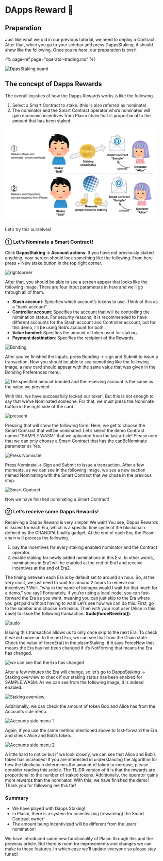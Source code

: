 # DApps Reward 🍦

## Preparation

Just like what we did in our previous tutorial, we need to deploy a Contract. After that, when you go to your sidebar and press DappsStaking, it should show like the following. Once you’re here, our preparation is over!

{% page-ref page="operator-trading.md" %}

![DppsStaking board](https://user-images.githubusercontent.com/6259384/77172548-775dd980-6b01-11ea-9c32-c360a6f09759.png)

## The concept of Dapps Rewards

The overall logistics of how the Dapps Rewards works is like the following.

1. Select a Smart Contract to stake. \(this is also referred as nominate\)   
2. The nominator and the Smart Contract operator who’s nominated will gain economic incentives from Plasm chain that is proportional to the amount that has been staked.

![](../.gitbook/assets/sukurnshotto-2020-05-30-160230png%20%281%29.png)

Let’s try this ourselves!

### ① Let’s Nominate a Smart Contract!

Click **DappsStaking -&gt; Account** **actions**. If you have not previously staked anything, your screen should look something like the following. From here press + New stake button in the top right corner.

![rightcorner](https://user-images.githubusercontent.com/6259384/77172540-762cac80-6b01-11ea-9215-053c0584f327.png)

After that, you should be able to see a screen appear that looks like the following image. There are four input parameters in here and we’ll go through all of them.

* **Stash account**: Specifies which account’s tokens to use. Think of this as a “bank account”.
* **Controller account**: Specifies the account that will be controlling the nomination status. For security reasons, it is recommended to have different accounts for the Stash account and Controller account, but for this demo, I’ll be using Bob’s account for both.
* **Value bonded**: Specifies the amount of token used for staking.
* **Payment destination**: Specifies the recipient of the Rewards.

![Bonding](https://user-images.githubusercontent.com/6259384/77172537-75941600-6b01-11ea-8a13-907d18ae8cf1.png)

After you’ve finished the inputs, press Bonding -&gt; sign and Submit to issue a transaction. Now you should be able to see something like the following image, a new card should appear with the same value that was given in the Bonding Preferences menu.

![The specified amount bonded and the receiving account is the same as the value we provided](https://user-images.githubusercontent.com/6259384/77172536-74fb7f80-6b01-11ea-970d-6f649ad28af8.png)

With this, we have successfully locked our token. But this is not enough to say that we’ve Nominated someone. For that, we must press the Nominate button in the right side of the card.

![pressent](https://user-images.githubusercontent.com/6259384/77172535-7462e900-6b01-11ea-8d94-06f8ffba6cb5.png)

Pressing that will show the following form. Here, we get to choose the Smart Contract that will be nominated. Let’s select the demo Contract named “SAMPLE.WASM” that we uploaded from the last article! Please note that we can only choose a Smart Contract that has the canBeNominate parameter as Yes.

![Press Nominate](https://user-images.githubusercontent.com/6259384/77172533-73ca5280-6b01-11ea-9a67-01357aa6f9eb.png)

Press Nominate -&gt; Sign and Submit to issue a transaction. After a few moments, as we can see in the following image, we see a new section named Nominating with the Smart Contract that we chose in the previous step.

![Smart Contract](https://user-images.githubusercontent.com/6259384/77172532-7331bc00-6b01-11ea-93df-6b7dd61fec66.png)

Now we have finished nominating a Smart Contract!

### ② Let’s receive some Dapps Rewards!

Receiving a Dapps Reward is very simple! We wait! You see, Dapps Rewards is issued for each Era, which is a specific time cycle of the blockchain defined by the GRANDPA finality gadget. At the end of each Era, the Plasm chain will process the following. 

1. pay the incentives for every staking enabled nominator and the Contract operator.   
2. enable staking for newly added nominations in this Era. In other words, nominations in Era1 will be enabled at the end of Era1 and receive incentives at the end of Era2. 

The timing between each Era is by default set to around an hour. So, at the very most, we just need to wait for around 2 hours to receive our incentives!! Well, “why in the name of bologna would I wait for that much for a demo,” you say? Fortunately, if you’re using a local node, you can fast-forward the Era as you want, meaning you can just skip to the Era where you get paid without having to wait! Let’s see how we can do this. First, go to the sidebar and choose Extrinsics. Then with your root user \(Alice in this case\) to issue the following transaction. **Sudo\(forceNewEra\(\)\)**.

![sudo](https://user-images.githubusercontent.com/6259384/77172531-7331bc00-6b01-11ea-98d4-8d132a91ee58.png)

Issuing this transaction allows us to only once skip to the next Era. To check if we did move on to the next Era, we can see that from the Chain state. Check the value of forceEra\(\) in the plasmStaking, if it says ForceNew that means the Era has not been changed if it’s NotForcing that means the Era has changed.

![we can see that the Era has changed](https://user-images.githubusercontent.com/6259384/77172529-72992580-6b01-11ea-88ef-cb9588cdf829.png)

After a few minutes the Era will change, so let’s go to DappsStaking -&gt; Staking overview to check if our staking status has been enabled for SAMPLE.WASM. As we can see from the following image, it is indeed enabled.

![Staking overview](https://user-images.githubusercontent.com/6259384/77172527-72008f00-6b01-11ea-9898-a07f8b1f2929.png)

Additionally, we can check the amount of token Bob and Alice has from the Accounts side menu.

![Accounts side menu 1](https://user-images.githubusercontent.com/6259384/77172525-7167f880-6b01-11ea-8198-6b13863c0f3c.png)

Again, if you use the same method mentioned above to fast-forward the Era and check Alice and Bob’s token…

![Accounts side menu 2](https://user-images.githubusercontent.com/6259384/77172516-6f059e80-6b01-11ea-8c73-0a0dd424a432.png)

A little hard to notice but if we look closely, we can see that Alice and Bob’s token has increased! If you are interested in understanding the algorithm for how the blockchain determines the amount of token to increase, please consider reading this article. The TL;DR version of it is that the rewards are proportional to the number of staked tokens. Additionally, the operator gains more rewards than the nominator. With this, we have finished the demo! Thank you for following me this far!

### Summary <a id="summary"></a>

* We have played with Dapps Staking!
* In Plasm, there is a system for incentivizing \(rewarding\) the Smart Contract owner!
* The amount being incentivized will be different from the users’ nomination!

We have introduced some new functionality of Plasm through this and the previous article. But there is room for improvements and changes we can make to these features. In which case we’ll update everyone so please stay tuned!

